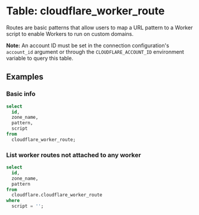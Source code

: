 # Table: cloudflare_worker_route

Routes are basic patterns that allow users to map a URL pattern to a Worker script to enable Workers to run on custom domains.

**Note:** An account ID must be set in the connection configuration's `account_id` argument or through the `CLOUDFLARE_ACCOUNT_ID` environment variable to query this table.

## Examples

### Basic info

```sql
select
  id,
  zone_name,
  pattern,
  script
from
  cloudflare_worker_route;
```

### List worker routes not attached to any worker

```sql
select
  id,
  zone_name,
  pattern
from
  cloudflare.cloudflare_worker_route
where
  script = '';
```
